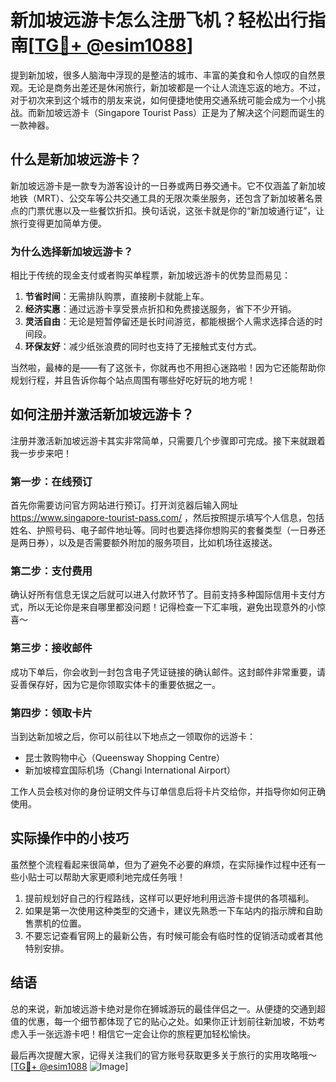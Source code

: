 # 新加坡远游卡怎么注册飞机？轻松出行指南[[TG💪+ @esim1088](https://t.me/s/esim1088)]

提到新加坡，很多人脑海中浮现的是整洁的城市、丰富的美食和令人惊叹的自然景观。无论是商务出差还是休闲旅行，新加坡都是一个让人流连忘返的地方。不过，对于初次来到这个城市的朋友来说，如何便捷地使用交通系统可能会成为一个小挑战。而新加坡远游卡（Singapore Tourist Pass）正是为了解决这个问题而诞生的一款神器。

## 什么是新加坡远游卡？

新加坡远游卡是一款专为游客设计的一日券或两日券交通卡。它不仅涵盖了新加坡地铁（MRT）、公交车等公共交通工具的无限次乘坐服务，还包含了新加坡著名景点的门票优惠以及一些餐饮折扣。换句话说，这张卡就是你的“新加坡通行证”，让旅行变得更加简单方便。

### 为什么选择新加坡远游卡？

相比于传统的现金支付或者购买单程票，新加坡远游卡的优势显而易见：

1. **节省时间**：无需排队购票，直接刷卡就能上车。
2. **经济实惠**：通过远游卡享受景点折扣和免费接送服务，省下不少开销。
3. **灵活自由**：无论是短暂停留还是长时间游览，都能根据个人需求选择合适的时间段。
4. **环保友好**：减少纸张浪费的同时也支持了无接触式支付方式。

当然啦，最棒的是——有了这张卡，你就再也不用担心迷路啦！因为它还能帮助你规划行程，并且告诉你每个站点周围有哪些好吃好玩的地方呢！

## 如何注册并激活新加坡远游卡？

注册并激活新加坡远游卡其实非常简单，只需要几个步骤即可完成。接下来就跟着我一步步来吧！

### 第一步：在线预订

首先你需要访问官方网站进行预订。打开浏览器后输入网址 https://www.singapore-tourist-pass.com/ ，然后按照提示填写个人信息，包括姓名、护照号码、电子邮件地址等。同时也要选择你想购买的套餐类型（一日券还是两日券），以及是否需要额外附加的服务项目，比如机场往返接送。

### 第二步：支付费用

确认好所有信息无误之后就可以进入付款环节了。目前支持多种国际信用卡支付方式，所以无论你是来自哪里都没问题！记得检查一下汇率哦，避免出现意外的小惊喜～

### 第三步：接收邮件

成功下单后，你会收到一封包含电子凭证链接的确认邮件。这封邮件非常重要，请妥善保存好，因为它是你领取实体卡的重要依据之一。

### 第四步：领取卡片

当到达新加坡之后，你可以前往以下地点之一领取你的远游卡：
- 昆士敦购物中心（Queensway Shopping Centre）
- 新加坡樟宜国际机场（Changi International Airport）

工作人员会核对你的身份证明文件与订单信息后将卡片交给你，并指导你如何正确使用。

## 实际操作中的小技巧

虽然整个流程看起来很简单，但为了避免不必要的麻烦，在实际操作过程中还有一些小贴士可以帮助大家更顺利地完成任务哦！

1. 提前规划好自己的行程路线，这样可以更好地利用远游卡提供的各项福利。
2. 如果是第一次使用这种类型的交通卡，建议先熟悉一下车站内的指示牌和自助售票机的位置。
3. 不要忘记查看官网上的最新公告，有时候可能会有临时性的促销活动或者其他特别安排。

## 结语

总的来说，新加坡远游卡绝对是你在狮城游玩的最佳伴侣之一。从便捷的交通到超值的优惠，每一个细节都体现了它的贴心之处。如果你正计划前往新加坡，不妨考虑入手一张远游卡吧！相信它一定会让你的旅程更加轻松愉快。

最后再次提醒大家，记得关注我们的官方账号获取更多关于旅行的实用攻略哦～[[TG💪+ @esim1088](https://t.me/s/esim1088) ![Image](https://i.postimg.cc/4NQfJmqS/Snipaste-2025-05-13-00-14-12.png)]